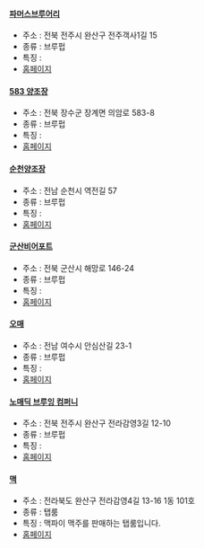 #### [파머스브루어리](https://map.naver.com/v5/entry/place/1651502871) 
 - 주소 : 전북 전주시 완산구 전주객사1길 15 
- 종류 : 브루펍
 - 특징 : 
- [홈페이지]()
#### [583 양조장](https://map.naver.com/v5/entry/place/1977932103) 
 - 주소 : 전북 장수군 장계면 의암로 583-8
- 종류 : 브루펍 
 - 특징 : 
- [홈페이지]()
#### [순천양조장](https://map.naver.com/v5/entry/place/1572495190) 
 - 주소 : 전남 순천시 역전길 57
- 종류 : 브루펍
 - 특징 : 
- [홈페이지]()
#### [군산비어포트](https://map.naver.com/v5/entry/place/1293874448) 
 - 주소 : 전북 군산시 해망로 146-24
- 종류 : 브루펍
 - 특징 : 
- [홈페이지]()
#### [오매](http://naver.me/5wfrPGW6) 
 - 주소 : 전남 여수시 안심산길 23-1
- 종류 : 브루펍
 - 특징 : 
- [홈페이지]()
#### [노매딕 브루잉 컴퍼니](https://map.naver.com/v5/entry/place/1080013888) 
 - 주소 : 전북 전주시 완산구 전라감영3길 12-10
- 종류 : 브루펍
 - 특징 : 
- [홈페이지]()
#### [맥](https://naver.me/xiXOt7vJ) 
 - 주소 : 전라북도 완산구 전라감영4길 13-16 1동 101호
- 종류 : 탭룸
 - 특징 : 맥파이 맥주를 판매하는 탭룸입니다.
- [홈페이지]()
